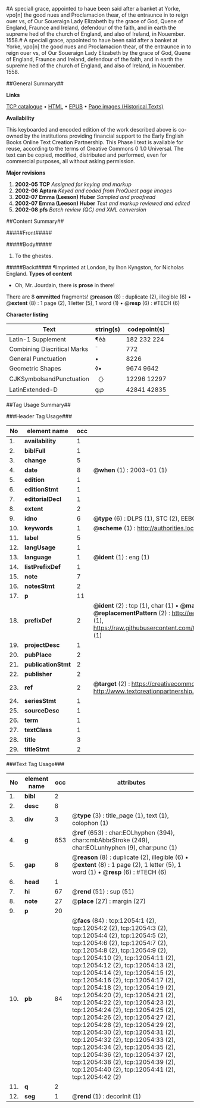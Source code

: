 #A speciall grace, appointed to haue been said after a banket at Yorke, vpo[n] the good nues and Proclamacion thear, of the entraunce in to reign ouer vs, of Our Soueraign Lady Elizabeth by the grace of God, Quene of England, Fraunce and Ireland, defendour of the faith, and in earth the supreme hed of the church of England, and also of Ireland, in Nouember. 1558.#
A speciall grace, appointed to haue been said after a banket at Yorke, vpo[n] the good nues and Proclamacion thear, of the entraunce in to reign ouer vs, of Our Soueraign Lady Elizabeth by the grace of God, Quene of England, Fraunce and Ireland, defendour of the faith, and in earth the supreme hed of the church of England, and also of Ireland, in Nouember. 1558.

##General Summary##

**Links**

[TCP catalogue](http://www.ota.ox.ac.uk/tcp/)  • 
[HTML](http://tei.it.ox.ac.uk/tcp/Texts-HTML/free/A21/A21243.html)  • 
[EPUB](http://tei.it.ox.ac.uk/tcp/Texts-EPUB/free/A21/A21243.epub) • 
[Page images (Historical Texts)](https://data.historicaltexts.jisc.ac.uk/view?pubId=eebo-99847047e&pageId=eebo-99847047e-12054-1)

**Availability**

This keyboarded and encoded edition of the
	       work described above is co-owned by the institutions
	       providing financial support to the Early English Books
	       Online Text Creation Partnership. This Phase I text is
	       available for reuse, according to the terms of Creative
	       Commons 0 1.0 Universal. The text can be copied,
	       modified, distributed and performed, even for
	       commercial purposes, all without asking permission.

**Major revisions**

1. __2002-05__ __TCP__ *Assigned for keying and markup*
1. __2002-06__ __Aptara__ *Keyed and coded from ProQuest page images*
1. __2002-07__ __Emma (Leeson) Huber__ *Sampled and proofread*
1. __2002-07__ __Emma (Leeson) Huber__ *Text and markup reviewed and edited*
1. __2002-08__ __pfs__ *Batch review (QC) and XML conversion*

##Content Summary##

#####Front#####

#####Body#####

1. To the ghestes.

#####Back#####
¶Imprinted at London,
by Ihon Kyngston,
for Nicholas
England.
**Types of content**

  * Oh, Mr. Jourdain, there is **prose** in there!

There are 8 **ommitted** fragments! 
 @__reason__ (8) : duplicate (2), illegible (6)  •  @__extent__ (8) : 1 page (2), 1 letter (5), 1 word (1)  •  @__resp__ (6) : #TECH (6)

**Character listing**


|Text|string(s)|codepoint(s)|
|---|---|---|
|Latin-1 Supplement|¶èà|182 232 224|
|Combining             Diacritical Marks|̄|772|
|General Punctuation|•|8226|
|Geometric Shapes|◊▪|9674 9642|
|CJKSymbolsandPunctuation|〈〉|12296 12297|
|LatinExtended-D|ꝙꝓ|42841 42835|

##Tag Usage Summary##

###Header Tag Usage###

|No|element name|occ|attributes|
|---|---|---|---|
|1.|__availability__|1||
|2.|__biblFull__|1||
|3.|__change__|5||
|4.|__date__|8| @__when__ (1) : 2003-01 (1)|
|5.|__edition__|1||
|6.|__editionStmt__|1||
|7.|__editorialDecl__|1||
|8.|__extent__|2||
|9.|__idno__|6| @__type__ (6) : DLPS (1), STC (2), EEBO-CITATION (1), PROQUEST (1), VID (1)|
|10.|__keywords__|1| @__scheme__ (1) : http://authorities.loc.gov/ (1)|
|11.|__label__|5||
|12.|__langUsage__|1||
|13.|__language__|1| @__ident__ (1) : eng (1)|
|14.|__listPrefixDef__|1||
|15.|__note__|7||
|16.|__notesStmt__|2||
|17.|__p__|11||
|18.|__prefixDef__|2| @__ident__ (2) : tcp (1), char (1)  •  @__matchPattern__ (2) : ([0-9\-]+):([0-9IVX]+) (1), (.+) (1)  •  @__replacementPattern__ (2) : http://eebo.chadwyck.com/downloadtiff?vid=$1&page=$2 (1), https://raw.githubusercontent.com/textcreationpartnership/Texts/master/tcpchars.xml#$1 (1)|
|19.|__projectDesc__|1||
|20.|__pubPlace__|2||
|21.|__publicationStmt__|2||
|22.|__publisher__|2||
|23.|__ref__|2| @__target__ (2) : https://creativecommons.org/publicdomain/zero/1.0/ (1), http://www.textcreationpartnership.org/docs/. (1)|
|24.|__seriesStmt__|1||
|25.|__sourceDesc__|1||
|26.|__term__|1||
|27.|__textClass__|1||
|28.|__title__|3||
|29.|__titleStmt__|2||


###Text Tag Usage###

|No|element name|occ|attributes|
|---|---|---|---|
|1.|__bibl__|2||
|2.|__desc__|8||
|3.|__div__|3| @__type__ (3) : title_page (1), text (1), colophon (1)|
|4.|__g__|653| @__ref__ (653) : char:EOLhyphen (394), char:cmbAbbrStroke (249), char:EOLunhyphen (9), char:punc (1)|
|5.|__gap__|8| @__reason__ (8) : duplicate (2), illegible (6)  •  @__extent__ (8) : 1 page (2), 1 letter (5), 1 word (1)  •  @__resp__ (6) : #TECH (6)|
|6.|__head__|1||
|7.|__hi__|67| @__rend__ (51) : sup (51)|
|8.|__note__|27| @__place__ (27) : margin (27)|
|9.|__p__|20||
|10.|__pb__|84| @__facs__ (84) : tcp:12054:1 (2), tcp:12054:2 (2), tcp:12054:3 (2), tcp:12054:4 (2), tcp:12054:5 (2), tcp:12054:6 (2), tcp:12054:7 (2), tcp:12054:8 (2), tcp:12054:9 (2), tcp:12054:10 (2), tcp:12054:11 (2), tcp:12054:12 (2), tcp:12054:13 (2), tcp:12054:14 (2), tcp:12054:15 (2), tcp:12054:16 (2), tcp:12054:17 (2), tcp:12054:18 (2), tcp:12054:19 (2), tcp:12054:20 (2), tcp:12054:21 (2), tcp:12054:22 (2), tcp:12054:23 (2), tcp:12054:24 (2), tcp:12054:25 (2), tcp:12054:26 (2), tcp:12054:27 (2), tcp:12054:28 (2), tcp:12054:29 (2), tcp:12054:30 (2), tcp:12054:31 (2), tcp:12054:32 (2), tcp:12054:33 (2), tcp:12054:34 (2), tcp:12054:35 (2), tcp:12054:36 (2), tcp:12054:37 (2), tcp:12054:38 (2), tcp:12054:39 (2), tcp:12054:40 (2), tcp:12054:41 (2), tcp:12054:42 (2)|
|11.|__q__|2||
|12.|__seg__|1| @__rend__ (1) : decorInit (1)|
